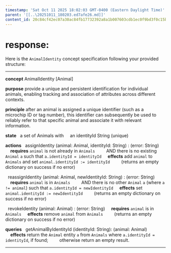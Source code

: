 ```yaml
---
timestamp: 'Sat Oct 11 2025 18:02:03 GMT-0400 (Eastern Daylight Time)'
parent: '[[..\20251011_180203.ed7afe26.md]]'
content_id: 20c84cf42ec07a30ac84fb17732392a8a1b007603cdb1ec0f9bd3f0c15b7a3e2
---
```


# response:

Here is the `AnimalIdentity` concept specification following your provided structure:

***

**concept** AnimalIdentity \[Animal]

**purpose** provide a unique and persistent identification for individual animals, enabling tracking and association of attributes across different contexts.

**principle** after an animal is assigned a unique identifier (such as a microchip ID or tag number), this identifier can subsequently be used to reliably refer to that specific animal and associate it with relevant information.

**state**
  a set of Animals with
    an identityId String (unique)

**actions**
  assignIdentity (animal: Animal, identityId: String) : (error: String)
    **requires** `animal` is not already in `Animals`
        AND there is no existing `Animal` `a` such that `a.identityId = identityId`
    **effects** add `animal` to `Animals` and set `animal.identityId := identityId`
        (returns an empty dictionary on success if no error)

  reassignIdentity (animal: Animal, newIdentityId: String) : (error: String)
    **requires** `animal` is in `Animals`
        AND there is no other `Animal` `a` (where `a != animal`) such that `a.identityId = newIdentityId`
    **effects** set `animal.identityId := newIdentityId`
        (returns an empty dictionary on success if no error)

  revokeIdentity (animal: Animal) : (error: String)
    **requires** `animal` is in `Animals`
    **effects** remove `animal` from `Animals`
        (returns an empty dictionary on success if no error)

**queries**
  getAnimalByIdentityId (identityId: String): (animal: Animal)
    **effects** return the `Animal` entity `a` from `Animals` where `a.identityId = identityId`, if found;
        otherwise return an empty result.

***
